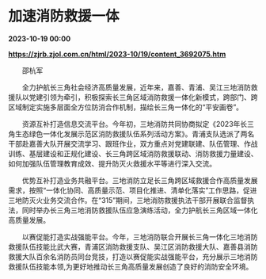# 加速消防救援一体

**2023-10-19 00:00**

**https://zjrb.zjol.com.cn/html/2023-10/19/content_3692075.htm**

　　邵杭军

　　全力护航长三角社会经济高质量发展，近年来，嘉善、青浦、吴江三地消防救援队以党建引领为牵引，积极探索长三角区域消防救援一体化新模式，跨部门、跨区域制定实施多层面全方位防消合作机制，描绘长三角一体化的“平安画卷”。

　　资源互补打造信息交流平台。今年初，三地消防共同协商拟定《2023年长三角生态绿色一体化发展示范区消防救援队伍系列活动方案》。青浦支队选派了两名干部赴嘉善大队开展交流学习、跟班作业，双方重点对党建联建、队伍管理、作战训练、基层建设和正规化建设、长三角跨区域消防救援联动、消防救援力量建设、如何加强队伍管理教育成效、提升防灭火救援水平等进行深入交流。

　　优势互补打造业务共融平台。三地消防立足长三角跨区域救援合作高质量发展需求，按照“一体化协同、高质量示范、项目化推进、清单化落实”工作思路，促进三地防灭火业务交流合作。在“315”期间，三地消防救援执法干部开展联合监督执法，同时举办长三角三地消防救援队伍应急演练活动，全力护航长三角区域一体化高质量发展。

　　以赛促能打造实战强能平台。今年，三地消防联合开展长三角一体化三地消防救援队伍技能比武大赛，青浦区消防救援支队、吴江区消防救援大队、嘉善县消防救援大队百余名消防员同台竞技，打造以赛促能实战强能平台，充分展示三地消防救援队伍技能本领,为更好地推动长三角高质量发展创造了良好的消防安全环境。